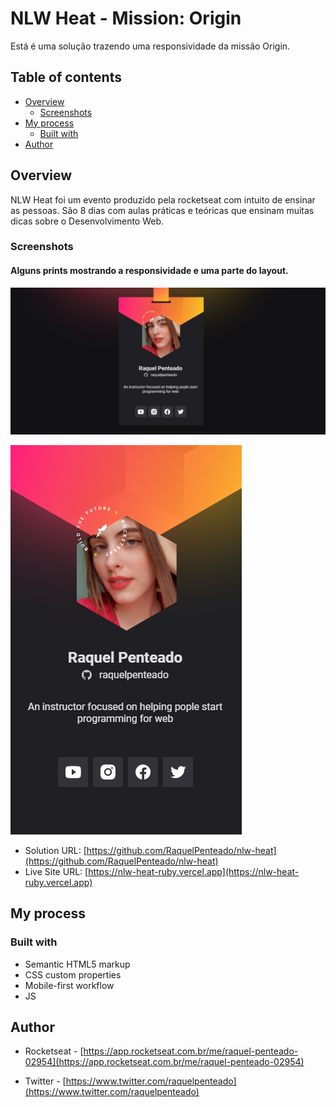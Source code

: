 # NLW Heat - Mission: Origin

Está é uma solução trazendo uma responsividade da missão Origin.
## Table of contents

- [Overview](#overview)
  - [Screenshots](#screenshots)
- [My process](#my-process)
  - [Built with](#built-with)
- [Author](#author)

## Overview

 NLW Heat foi um evento produzido pela rocketseat com intuito de ensinar as pessoas. São 8 dias com aulas práticas e teóricas que ensinam muitas dicas sobre o Desenvolvimento Web.


### Screenshots



#### Alguns prints mostrando a responsividade e uma parte do layout.

![imagem Desktop](./images/screenshotDesk.png)



![imagem Mobile](./images/screenshotMobile.png)




- Solution URL: [https://github.com/RaquelPenteado/nlw-heat](https://github.com/RaquelPenteado/nlw-heat)
- Live Site URL: [https://nlw-heat-ruby.vercel.app](https://nlw-heat-ruby.vercel.app)

## My process

### Built with

- Semantic HTML5 markup
- CSS custom properties
- Mobile-first workflow
- JS


## Author

- Rocketseat - [https://app.rocketseat.com.br/me/raquel-penteado-02954](https://app.rocketseat.com.br/me/raquel-penteado-02954)

- Twitter - [https://www.twitter.com/raquelpenteado](https://www.twitter.com/raquelpenteado)
